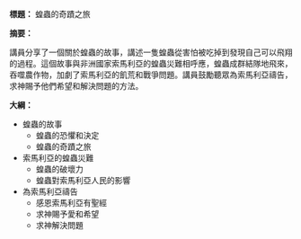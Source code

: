 **標題：** 蝗蟲的奇蹟之旅

**摘要：**

講員分享了一個關於蝗蟲的故事，講述一隻蝗蟲從害怕被吃掉到發現自己可以飛翔的過程。這個故事與非洲國家索馬利亞的蝗蟲災難相呼應，蝗蟲成群結隊地飛來，吞噬農作物，加劇了索馬利亞的飢荒和戰爭問題。講員鼓勵聽眾為索馬利亞禱告，求神賜予他們希望和解決問題的方法。

**大綱：**

* 蝗蟲的故事
    * 蝗蟲的恐懼和決定
    * 蝗蟲的奇蹟之旅
* 索馬利亞的蝗蟲災難
    * 蝗蟲的破壞力
    * 蝗蟲對索馬利亞人民的影響
* 為索馬利亞禱告
    * 感恩索馬利亞有聖經
    * 求神賜予愛和希望
    * 求神解決問題